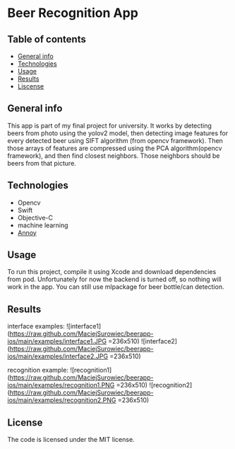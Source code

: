 # Beer Recognition App

## Table of contents
* [General info](#general-info)
* [Technologies](#technologies)
* [Usage](#Usage)
* [Results](#Results)
* [Liscense](#License)


## General info

This app is part of my final project for university. It works by detecting beers from photo using the yolov2 model, then detecting image features for every detected beer using SIFT algorithm (from opencv framework). 
Then those arrays of features are compressed using the PCA algorithm(opencv framework), and then find closest neighbors. Those neighbors should be beers from that picture.


## Technologies

* Opencv
* Swift
* Objective-C
* machine learning
* [Annoy](https://github.com/jbadger3/SwiftAnnoy)

## Usage 

To run this project, compile it using Xcode and download dependencies from pod.
Unfortunately for now the backend is turned off, so nothing will work in the app.
You can still use mlpackage for beer bottle/can detection.


## Results 

interface examples:
![interface1](https://raw.github.com/MaciejSurowiec/beerapp-ios/main/examples/interface1.JPG =236x510)
![interface2](https://raw.github.com/MaciejSurowiec/beerapp-ios/main/examples/interface2.JPG =236x510)

recognition example:
![recognition1](https://raw.github.com/MaciejSurowiec/beerapp-ios/main/examples/recognition1.PNG =236x510)
![recognition2](https://raw.github.com/MaciejSurowiec/beerapp-ios/main/examples/recognition2.PNG =236x510)


## License
The code is licensed under the MIT license.
